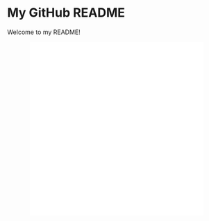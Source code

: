 # My GitHub README

Welcome to my README!

<div align="center">
    <img src="exemple.svg" width="400" height="400" alt="css-in-readme">
</div>
